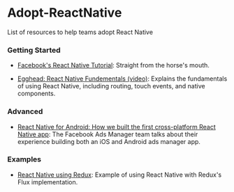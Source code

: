 # Adopt-ReactNative
List of resources to help teams adopt React Native

### Getting Started
- [Facebook's React Native Tutorial](https://facebook.github.io/react-native/docs/tutorial.html): Straight from the horse's mouth.

- [Egghead: React Native Fundementals (video)](https://egghead.io/series/react-native-fundamentals): Explains the fundamentals of using React Native, including routing, touch events, and native components.


### Advanced
- [React Native for Android: How we built the first cross-platform React Native app](https://code.facebook.com/posts/1189117404435352/react-native-for-android-how-we-built-the-first-cross-platform-react-native-app/?__mref=message_bubble): The Facebook Ads Manager team talks about their experience building both an iOS and Android ads manager app. 

### Examples
- [React Native using Redux](https://github.com/alinz/example-react-native-redux):  Example of using React Native with Redux's Flux implementation.
